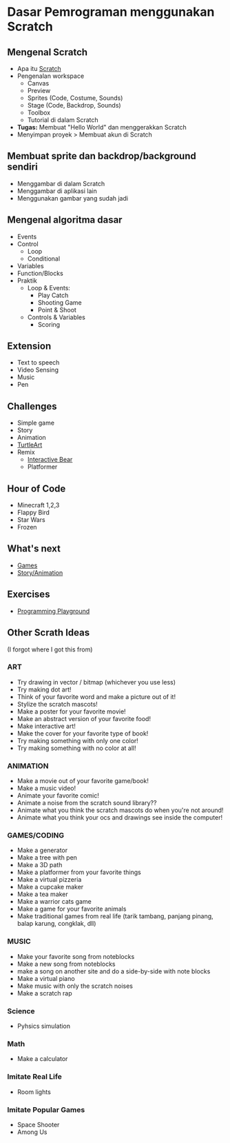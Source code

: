 # Dasar Pemrograman menggunakan Scratch

## Mengenal Scratch
- Apa itu [Scratch](https://scratch.mit.edu/)
- Pengenalan workspace
  - Canvas
  - Preview
  - Sprites (Code, Costume, Sounds)
  - Stage (Code, Backdrop, Sounds)
  - Toolbox
  - Tutorial di dalam Scratch
- **Tugas:** Membuat "Hello World" dan menggerakkan Scratch
- Menyimpan proyek > Membuat akun di Scratch

## Membuat sprite dan backdrop/background sendiri
- Menggambar di dalam Scratch
- Menggambar di aplikasi lain
- Menggunakan gambar yang sudah jadi

## Mengenal algoritma dasar
- Events
- Control
  - Loop
  - Conditional
- Variables
- Function/Blocks
- Praktik
    - Loop & Events:
      - Play Catch
      - Shooting Game
      - Point & Shoot
    - Controls & Variables
      - Scoring

## Extension
- Text to speech
- Video Sensing
- Music
- Pen

## Challenges
- Simple game
- Story
- Animation
- [TurtleArt](Dasar-Pemrograman-TurtleArt.md)
- Remix
  - [Interactive Bear](https://scratch.mit.edu/projects/463347380)
  - Platformer

## Hour of Code
- Minecraft 1,2,3
- Flappy Bird
- Star Wars
- Frozen

## What's next
- [Games](Easy-Games-Scratch.md)
- [Story/Animation](Story-Animation-Scratch.md)

## Exercises
- [Programming Playground](https://inventwithscratch.com/book3/)

## Other Scrath Ideas
(I forgot where I got this from)  

### ART  
- Try drawing in vector / bitmap (whichever you use less)
- Try making dot art!
- Think of your favorite word and make a picture out of it!
- Stylize the scratch mascots!
- Make a poster for your favorite movie!
- Make an abstract version of your favorite food!
- Make interactive art!
- Make the cover for your favorite type of book!
- Try making something with only one color!
- Try making something with no color at all!

### ANIMATION   
- Make a movie out of your favorite game/book!
- Make a music video!
- Animate your favorite comic!
- Animate a noise from the scratch sound library??
- Animate what you think the scratch mascots do when you're not around!
- Animate what you think your ocs and drawings see inside the computer!

### GAMES/CODING  
- Make a generator
- Make a tree with pen
- Make a 3D path
- Make a platformer from your favorite things
- Make a virtual pizzeria
- Make a cupcake maker
- Make a tea maker
- Make a warrior cats game
- Make a game for your favorite animals
- Make traditional games from real life (tarik tambang, panjang pinang, balap karung, congklak, dll)

### MUSIC
- Make your favorite song from noteblocks
- Make a new song from noteblocks
- make a song on another site and do a side-by-side with note blocks
- Make a virtual piano
- Make music with only the scratch noises
- Make a scratch rap

### Science
- Pyhsics simulation

### Math
- Make a calculator

### Imitate Real Life
- Room lights

### Imitate Popular Games
- Space Shooter
- Among Us

